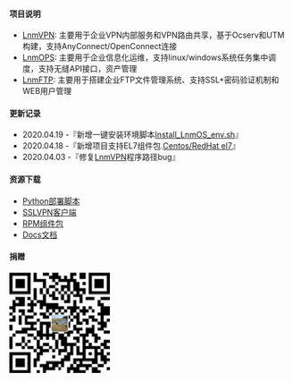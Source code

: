 <title>Github Page demo</title>

#### 项目说明

- [LnmVPN](https://github.com/fxtxkktv/lnmVPN): 主要用于企业VPN内部服务和VPN路由共享，基于Ocserv和UTM构建，支持AnyConnect/OpenConnect连接
- [LnmOPS](https://github.com/fxtxkktv/lnmOPS): 主要用于企业信息化运维，支持linux/windows系统任务集中调度，支持无缝API接口，资产管理
- [LnmFTP](https://github.com/fxtxkktv/lnmFTP): 主要用于搭建企业FTP文件管理系统、支持SSL+密码验证机制和WEB用户管理

####  更新记录

- 2020.04.19 -『新增一键安装环境脚本[Install_LnmOS_env.sh](https://github.com/fxtxkktv/fxtxkktv.github.io/tree/master/files/)』
- 2020.04.18 -『新增项目支持EL7组件包.[Centos/RedHat el7](https://github.com/fxtxkktv/fxtxkktv.github.io/tree/master/files/RPM组件包/el7)』
- 2020.04.03 -『修复[LnmVPN](https://github.com/fxtxkktv/lnmVPN)程序路径bug』

####  资源下载

- [Python部署脚本](https://github.com/fxtxkktv/fxtxkktv.github.io/tree/master/files/Install_LnmOS_env.sh)
- [SSLVPN客户端](https://github.com/fxtxkktv/fxtxkktv.github.io/tree/master/files/SSLVPN客户端/)
- [RPM组件包](https://github.com/fxtxkktv/fxtxkktv.github.io/tree/master/files/RPM组件包/)
- [Docs文档](https://github.com/fxtxkktv/fxtxkktv.github.io/tree/master/files/Docs文档)

#### 捐赠
![其余界面](./assets/img/pay.jpg)
